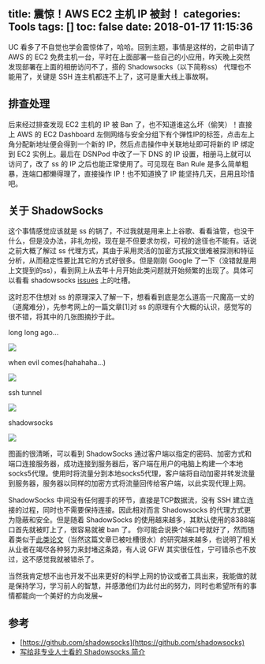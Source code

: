 title: 震惊！AWS EC2 主机 IP 被封！
categories: Tools
tags: []
toc: false
date: 2018-01-17 11:15:36
---


UC 看多了不自觉也学会震惊体了，哈哈。回到主题，事情是这样的，之前申请了 AWS 的 EC2 免费主机一台，平时在上面部署一些自己的小应用，昨天晚上突然发现部署在上面的相册访问不了，搭的 Shadowsocks（以下简称ss） 代理也不能用了，关键是 SSH 连主机都连不上了，这可是重大线上事故啊。 

<!-- more -->

## 排查处理

后来经过排查发现 EC2 主机的 IP 被 Ban 了，也不知道谁这么坏（偷笑）！直接上 AWS 的 EC2 Dashboard 左侧网络与安全分组下有个弹性IP的标签，点击左上角分配新地址便会得到一个新的 IP，然后点击操作中关联地址即可将新的 IP 绑定到 EC2 实例上。最后在 DSNPod 中改了一下 DNS 的 IP 设置，相册马上就可以访问了，改了 ss 的 IP 之后也能正常使用了。可见现在 Ban Rule 是多么简单粗暴，连端口都懒得理了，直接操作 IP！也不知道换了 IP 能坚持几天，且用且珍惜吧。

## 关于 ShadowSocks

这个事情感觉应该就是 ss 的锅了，不过我就是用来上上谷歌、看看油管，也没干什么，但是没办法，非礼勿视，现在是不但要求勿视，可视的途径也不能有。话说之前大概了解过 ss 代理方式，其由于采用灵活的加密方式报文很难被探测和特征分析，从而稳定性要比其它的方式好很多。但是刚刚 Google 了一下（没错就是用上文提到的ss），看到网上从去年十月开始此类问题就开始频繁的出现了。具体可以看看 shadowsocks [issues](https://github.com/shadowsocks/shadowsocks/issues/988) 上的吐槽。

这时忍不住想对 ss 的原理深入了解一下，想看看到底是怎么道高一尺魔高一丈的（道魔难分），先参考网上的一篇文章[1]对 ss 的原理有个大概的认识，感觉写的很不错，将其中的几张图摘抄于此。

long long ago…

![](http://7xry05.com1.z0.glb.clouddn.com/201801172030_415.png)

when evil comes(hahahaha...)

![](http://7xry05.com1.z0.glb.clouddn.com/201801172032_134.png)

ssh tunnel

![](http://7xry05.com1.z0.glb.clouddn.com/201801172035_505.png)

shadowsocks

![](http://7xry05.com1.z0.glb.clouddn.com/201801172036_151.png)


图画的很清晰，可以看到 ShadowSocks 通过客户端以指定的密码、加密方式和端口连接服务器，成功连接到服务器后，客户端在用户的电脑上构建一个本地socks5代理。使用时将流量分到本地socks5代理，客户端将自动加密并转发流量到服务器，服务器以同样的加密方式将流量回传给客户端，以此实现代理上网。

ShadowSocks 中间没有任何握手的环节，直接是TCP数据流，没有 SSH 建立连接的过程，同时也不需要保持连接。因此相对而言 Shadowsocks 的代理方式更为隐蔽和安全。但是随着 ShadowSocks 的使用越来越多，其默认使用的8388端口首先就被盯上了，很容易就被 ban 了。 你可能会说换个端口号就好了，然而随着类似于[此类论文](http://ieeexplore.ieee.org/document/8048116/?reload=true#full-text-section)（当然这篇文章已被吐槽很水）的研究越来越多，也说明了相关从业者在竭尽各种努力来封堵这条路，有人说 GFW 其实很任性，宁可错杀也不放过，这不感觉我就被错杀了。

当然我肯定想不出也开发不出来更好的科学上网的协议或者工具出来，我能做的就是保持学习，学习前人的智慧，并感激他们为此付出的努力，同时也希望所有的事情都能向一个美好的方向发展~


## 参考

- [https://github.com/shadowsocks](https://github.com/shadowsocks)
- [写给非专业人士看的 Shadowsocks 简介](https://vc2tea.com/whats-shadowsocks/)
